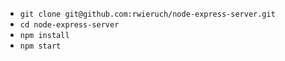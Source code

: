
* `git clone git@github.com:rwieruch/node-express-server.git`
* `cd node-express-server`
* `npm install`
* `npm start`
